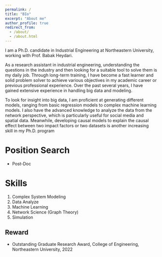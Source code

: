 ```yaml
---
permalink: /
title: "BIo"
excerpt: "About me"
author_profile: true
redirect_from: 
  - /about/
  - /about.html
---
```


I am a Ph.D. candidate in Industrial Engineering at Northeastern University, working with Prof. Babak Heydari.

As a research assistant in industrial engineering, understanding the questions in the industry and then looking for a suitable tool to solve them is my daily job. Through long-term training, I have become a fast learner and solid problem solver to achieve various objectives in my academic career or previous professional experience. Over the past several years, I have gained extensive experience in handling big data and modeling. 

To look for insight into big data, I am proficient at generating different models, ranging from basic regression models to complex machine learning models. I also have the advanced knowledge to analyze the data from the network perspective, which is particularly useful for social media and spatial data. Meanwhile, developing causal models to explain the causal effect between two impact factors or two datasets is another increasing skill in my Ph.D. program

Position Search
======
* Post-Doc

Skills
======
1. Complex System Modeling
2. Data Analyze
3. Machine Learning
4. Network Science (Graph Theory)
5. Simulation

Reward
------
* Outstanding Graduate Research Award, College of Engineering, Northeastern University, 2022


